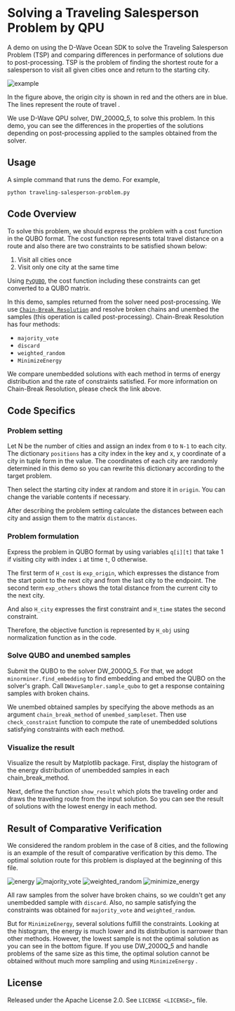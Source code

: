 # Solving a Traveling Salesperson Problem by QPU

A demo on using the D-Wave Ocean SDK to solve the Traveling Salesperson Problem (TSP) and comparing differences in performance of solutions due to post-processing. 
TSP is the problem of finding the shortest route for a salesperson to visit all given cities once and return to the starting city.

![example](route_example.png)

In the figure above, the origin city is shown in red and the others are in blue.
The lines represent the route of travel .

We use D-Wave QPU solver, DW_2000Q_5, to solve this problem.
In this demo, you can see the differences in the properties of the solutions depending on post-processing applied to the samples obtained from the solver.


Usage
-----

A simple command that runs the demo. For example,

```
python traveling-salesperson-problem.py
```


Code Overview
-------------

To solve this problem, we should express the problem with a cost function in the QUBO format.
The cost function represents total travel distance on a route and also there are two constraints to be satisfied shown below:

1. Visit all cities once
2. Visit only one city at the same time

Using [`PyQUBO`](https://pyqubo.readthedocs.io/en/latest/), the cost function including these constraints can get converted to a QUBO matrix.

In this demo, samples returned from the solver need post-processing.
We use [`Chain-Break Resolution`](https://docs.ocean.dwavesys.com/projects/system/en/stable/reference/embedding.html#chain-break-resolution) and resolve broken chains and unembed the samples (this operation is called post-processing).
Chain-Break Resolution has four methods:

* ``majority_vote``
* ``discard``
* ``weighted_random``
* ``MinimizeEnergy``

We compare unembedded solutions with each method in terms of energy distribution and the rate of constraints satisfied.
For more information on Chain-Break Resolution, please check the link above.


Code Specifics
--------------

### Problem setting

Let N be the number of cities and assign an index from ``0`` to ``N-1`` to each city.
The dictionary ``positions`` has a city index in the key and x, y coordinate of a city in tuple form in the value.
The coordinates of each city are randomly determined in this demo so you can rewrite this dictionary according to the target problem.

Then select the starting city index at random and store it in ``origin``.
You can change the variable contents if necessary.

After describing the problem setting calculate the distances between each city and assign them to the matrix ``distances``.


### Problem formulation

Express the problem in QUBO format by using variables ``q[i][t]`` that take 1 if visiting city with index ``i`` at time ``t``, 0 otherwise.

The first term of ``H_cost`` is  ``exp_origin``, which expresses the distance from the start point to the next city and from the last city to the endpoint.
The second term ``exp_others`` shows the total distance from the current city to the next city.

And also ``H_city`` expresses the first constraint and ``H_time`` states the second constraint.

Therefore, the objective function is represented by ``H_obj`` using normalization function as in the code.


### Solve QUBO and unembed samples

Submit the QUBO to the solver DW_2000Q_5.
For that, we adopt ``minorminer.find_embedding`` to find embedding and embed the QUBO on the solver's graph.
Call ``DWaveSampler.sample_qubo`` to get a response containing samples with broken chains.

We unembed obtained samples by specifying the above methods as an argument ``chain_break_method`` of ``unembed_sampleset``.
Then use ``check_constraint`` function to compute the rate of unembedded solutions satisfying constraints with each method.


### Visualize the result

Visualize the result by Matplotlib package.
First, display the histogram of the energy distribution of unembedded samples in each chain_break_method.

Next, define the function ``show_result`` which plots the traveling order and draws the traveling route from the input solution.
So you can see the result of solutions with the lowest energy in each method.


Result of Comparative Verification
----------------------------------
We considered the random problem in the case of 8 cities, and the following is an example of the result of comparative verification by this demo.
The optimal solution route for this problem is displayed at the beginning of this file.

![energy](./result/energy.png)
![majority_vote](./result/majority_vote.png)
![weighted_random](./result/weighted_random.png)
![minimize_energy](./result/minimize_energy.png)

All raw samples from the solver have broken chains, so we couldn't get any unembedded sample with ``discard``.
Also, no sample satisfying the constraints was obtained for ``majority_vote`` and ``weighted_random``.

But for ``MinimizeEnergy``, several solutions fulfill the constraints.
Looking at the histogram, the energy is much lower and its distribution is narrower than other methods.
However, the lowest sample is not the optimal solution as you can see in the bottom figure.
If you use DW_2000Q_5 and handle problems of the same size as this time, the optimal solution cannot be obtained without much more sampling and using ``MinimizeEnergy`` .


License
-------
Released under the Apache License 2.0. See `LICENSE <LICENSE>`_ file.
